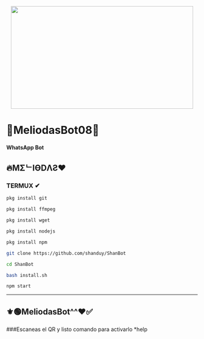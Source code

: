 <p align="center">
<img src="https://www.google.com/url?sa=i&url=https%3A%2F%2Fin.pinterest.com%2Fprayerdimple%2Fuzaki%2F&psig=AOvVaw1DY-kcTbMup_1SAXsMy8NI&ust=1618663541239000&source=images&cd=vfe&ved=0CAIQjRxqFwoTCJDH6Y7zgvACFQAAAAAdAAAAABAp" width="480" height="270"/>
</p>

# 🖤MeliodasBot08👻

#### WhatsApp Bot

## 🔥MΣᄂIӨDΛƧ❤


### TERMUX ✔
```bash
pkg install git

pkg install ffmpeg

pkg install wget

pkg install nodejs

pkg install npm

git clone https://github.com/shanduy/ShanBot

cd ShanBot

bash install.sh

npm start
```

---------
## ⚜🟢MeliodasBot^^❤✅






###Escaneas el QR y listo comando para activarlo  *help
